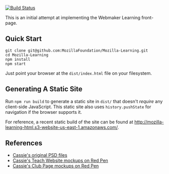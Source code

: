 [![Build Status](https://travis-ci.org/MozillaFoundation/Mozilla-Learning.svg?branch=master)](https://travis-ci.org/MozillaFoundation/Mozilla-Learning)

This is an initial attempt at implementing the Webmaker Learning
front-page.

## Quick Start

```
git clone git@github.com:MozillaFoundation/Mozilla-Learning.git
cd Mozilla-Learning
npm install
npm start
```

Just point your browser at the `dist/index.html` file on your filesystem.

## Generating A Static Site

Run `npm run build` to generate a static site in `dist/` that
doesn't *require* any client-side JavaScript. This static
site also uses `history.pushState` for navigation if the browser
supports it.

For reference, a recent static build of the site can be found at
http://mozilla-learning-html.s3-website-us-east-1.amazonaws.com/.

## References

* [Cassie's original PSD files][psd]
* [Cassie's Teach Website mockups on Red Pen][redpen_teach]
* [Cassie's Club Page mockups on Red Pen][redpen_club]

<!-- links -->

  [psd]: https://www.dropbox.com/sh/2kbwq2cl9x6q0r8/AAA2Io_uv8sW0MVqyZr4H8Tca?dl=0#/
  [redpen_teach]: https://redpen.io/p/tv97d65122e4dcb2ab
  [redpen_club]: https://redpen.io/p/jza7e4f541a24313ff
